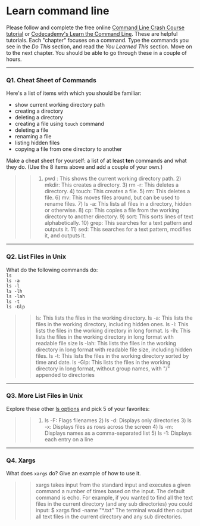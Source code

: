 # Learn command line

Please follow and complete the free online [Command Line Crash Course
tutorial](https://web.archive.org/web/20160708171659/http://cli.learncodethehardway.org/book/) or [Codecademy's Learn the Command Line](https://www.codecademy.com/learn/learn-the-command-line). These are helpful tutorials. Each "chapter" focuses on a command. Type the commands you see in the _Do This_ section, and read the _You Learned This_ section. Move on to the next chapter. You should be able to go through these in a couple of hours.

---

### Q1.  Cheat Sheet of Commands  

Here's a list of items with which you should be familiar:  
* show current working directory path
* creating a directory
* deleting a directory
* creating a file using `touch` command
* deleting a file
* renaming a file
* listing hidden files
* copying a file from one directory to another

Make a cheat sheet for yourself: a list of at least **ten** commands and what they do.  (Use the 8 items above and add a couple of your own.)  

> > 1) pwd : This shows the current working directory path.
    2) mkdir: This creates a directory.
    3) rm -r: This deletes a directory.
    4) touch: This creates a file.
    5) rm: This deletes a file.
    6) mv: This moves files around, but can be used to rename files.
    7) ls -a: This lists all files in a directory, hidden or otherwise.
    8) cp: This copies a file from the working directory to another directory.
    9) sort: This sorts lines of text alphabetically.
    10) grep: This searches for a text pattern and outputs it.
    11) sed: This searches for a text pattern, modifies it, and outputs it.

---

### Q2.  List Files in Unix   

What do the following commands do:  
`ls`  
`ls -a`  
`ls -l`  
`ls -lh`  
`ls -lah`  
`ls -t`  
`ls -Glp`  

> > ls: This lists the files in the working directory.
    ls -a: This lists the files in the working directory, including hidden ones.
    ls -l: This lists the files in the working directory in long format.
    ls -lh: This lists the files in the working directory in long format with readable file size
    ls -lah: This lists the files in the working directory in long format with readable file size, including hidden files.
    ls -t: This lists the files in the working directory sorted by time and date.
    ls -Glp: This lists the files in the working directory in long format, without group names, with "/" appended to directories
---

### Q3.  More List Files in Unix  

Explore these other [ls options](http://www.techonthenet.com/unix/basic/ls.php) and pick 5 of your favorites:

> > 1) ls -F: Flags filenames
    2) ls -d: Displays only directories
    3) ls -x: Displays files as rows across the screen
    4) ls -m: Displays names as a comma-separated list
    5) ls -1: Displays each entry on a line

---

### Q4.  Xargs   

What does `xargs` do? Give an example of how to use it.

> > xargs takes input from the standard input and executes a given command a number of times based on the input. The default command is echo. For example, if you wanted to find all the text files in the current directory (and any sub directories) you could input:
$ xargs find -name
"*.txt"
The terminal would then output all text files in the current directory and any sub directories.

 

